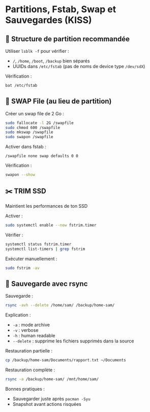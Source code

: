 # Partitions, Fstab, Swap et Sauvegardes (KISS)

## 📁 Structure de partition recommandée

Utiliser `lsblk -f` pour vérifier :

- `/`, `/home`, `/boot`, `/backup` bien séparés
- UUIDs dans `/etc/fstab` (pas de noms de device type `/dev/sdX`)

Vérification :

```bash
bat /etc/fstab
```

## 🔁 SWAP File (au lieu de partition)

Créer un swap file de 2 Go :

```bash
sudo fallocate -l 2G /swapfile
sudo chmod 600 /swapfile
sudo mkswap /swapfile
sudo swapon /swapfile
```

Activer dans fstab :

```fstab
/swapfile none swap defaults 0 0
```

Vérification :

```bash
swapon --show
```

## ✂️ TRIM SSD

Maintient les performances de ton SSD

Activer :

```bash
sudo systemctl enable --now fstrim.timer
```

Vérifier :

```bash
systemctl status fstrim.timer
systemctl list-timers | grep fstrim
```

Exécuter manuellement :

```bash
sudo fstrim -av
```

## 💾 Sauvegarde avec rsync

Sauvegarde :

```bash
rsync -avh --delete /home/sam/ /backup/home-sam/
```

Explication :

- `-a` : mode archive
- `-v` : verbose
- `-h` : human readable
- `--delete` : supprime les fichiers supprimés dans la source

Restauration partielle :

```bash
cp /backup/home-sam/Documents/rapport.txt ~/Documents
```

Restauration complète :

```bash
rsync -a /backup/home-sam/ /mnt/home/sam/
```

Bonnes pratiques :

- Sauvegarder juste après `pacman -Syu`
- Snapshot avant actions risquées
